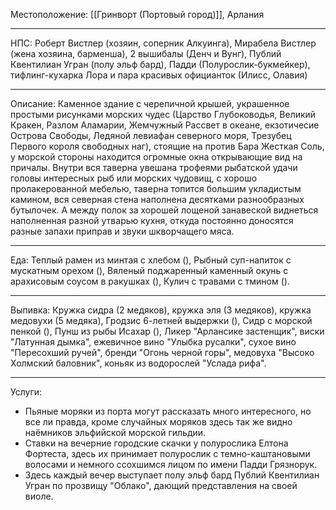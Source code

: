 Местоположение: [[Гринворт (Портовый город)]], Арлания
_____
НПС: Роберт Вистлер (хозяин, соперник Алкуинга), Мирабела Вистлер (жена хозяина, барменша), 2 вышибалы (Денч и Вунг), Публий Квентилиан Угран (полу эльф бард), Падди (Полурослик-букмейкер), тифлинг-кухарка Лора и пара красивых официанток (Илисс, Олавия)
_____
Описание: Каменное здание с черепичной крышей, украшенное простыми рисунками морских чудес (Царство Глубоководья, Великий Кракен, Разлом Аламарии, Жемчужный Рассвет в океане, екзотичесие Острова Свободы, Ледяной левиафан северного моря, Трезубец Первого короля свободных наг), стоящие на против Бара Жесткая Соль, у морской стороны находится огромные окна открывающие вид на причалы. Внутри вся таверна увешана трофеями рыбатской удачи головы интересных рыб или морских чудовищ, с хорошо пролакерованной мебелью, таверна топится большим укладистым камином, вся северная стена наполнена десятками разнообразных бутылочек. А между полок за хорошей лощеной занавеской виднеться наполненная разной утварью кухня, откуда постоянно доносятся разные запахи приправ и звуки шкворчащего мяса. 
_____
Еда: Теплый рамен из минтая с хлебом (), Рыбный суп-напиток с мускатным орехом (), Вяленый поджаренный каменный окунь с арахисовым соусом в ракушках (), Кулич с травами с тмином ().
_____
Выпивка: Кружка сидра (2 медяков), кружка эля (3 медяков), кружка медовухи (5 медяка), Гродзис 6-летней выдержки (), Сидр с морской пенкой (), Пунш из рыбы Исахар (), Ликер "Арлансике застенщик", виски "Латунная дымка", ежевичное вино "Улыбка русалки", сухое вино "Пересохший ручей", бренди "Огонь черной горы", медовуха "Высоко Холмский баловник", коньяк из водорослей "Услада рифа".
_____
Услуги: 
 * Пьяные моряки из порта могут рассказать много интересного, но все ли правда, кроме случайных моряков здесь так же видно наёмников эльфийской морской гильдии. 
* Ставки на вечерние городские скачки у полурослика Елтона Фортеста, здесь их принимает полурослик с темно-каштановыми волосами и немного ссохшимся лицом по имени Падди Грязнорук. 
* Здесь каждый вечер выступает полу эльф бард Публий Квентилиан Угран по прозвищу "Облако", дающий представления на своей виоле. 